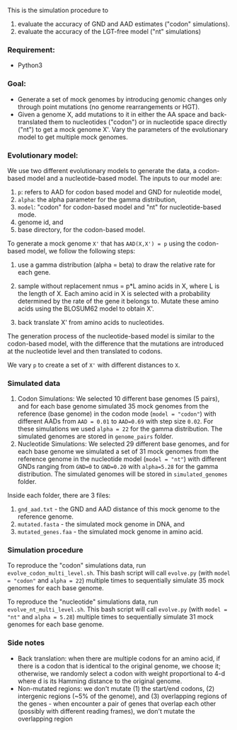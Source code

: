 This is the simulation procedure to 

1. evaluate the accuracy of GND and AAD estimates ("codon" simulations).
2. evaluate the accuracy of the LGT-free model ("nt" simulations)

### Requirement:

* Python3

### Goal: 
* Generate a set of mock genomes by introducing genomic changes only through point mutations (no genome rearrangements or HGT).  
* Given a genome X, add mutations to it in either the AA space and back-translated them to nucleotides ("codon") or in nucleotide space directly ("nt") to get a mock genome X'. Vary the parameters of the evolutionary model to get multiple mock genomes.


### Evolutionary model: 
We use two different evolutionary models to generate the data, a codon-based model and a nucleotide-based model. The inputs to our model are:

 1. `p`: refers to AAD for codon based model and GND for nuleotide model,
 2. `alpha`: the alpha parameter for the gamma distribution,
 3. `model`: "codon" for codon-based model and "nt" for nucleotide-based mode.
 4. genome id, and 
 5. base directory, for the codon-based model.

To generate a mock genome `X'` that has `AAD(X,X') = p` using the codon-based model, we follow the following steps:

  1. use a gamma distribution (alpha = beta) to draw the relative rate for each gene. 
  
  2. sample without replacement nmus = p\*L amino acids in X, where L is the length of X. Each amino acid in X is selected with a probability determined by the rate of the gene it belongs to. Mutate these amino acids using the BLOSUM62 model to obtain X'.  
  
  3. back translate X' from amino acids to nucleotides. 

The generation process of the nucleotide-based model is similar to the codon-based model, with the difference that the mutations are introduced at the nucleotide level and then translated to codons.

We vary `p` to create a set of `X'` with different distances to `X`.

### Simulated data
1. Codon Simulations:
We selected 10 different base genomes (5 pairs), and for each base genome simulated 35 mock genomes from the reference (base genome) in the codon mode (`model = "codon"`) with different AADs from `AAD = 0.01` to `AAD=0.69` with step size `0.02`. For these simulations we used `alpha = 22` for the gamma distribution. The simulated genomes are stored in ```genome_pairs``` folder.
2.  Nucleotide Simulations:
We selected 29 different base genomes, and for each base genome we simulated a set of 31 mock genomes from the reference genome in the nucleotide model (`model = "nt"`) with different GNDs ranging from `GND=0` to `GND=0.20` with `alpha=5.28` for the gamma distribution. The simulated genomes will be stored in ```simulated_genomes``` folder.

 
Inside each folder, there are 3 files: 
  
  1. ```gnd_aad.txt``` - the GND and AAD distance of this mock genome to the reference genome.
  2. ```mutated.fasta``` - the simulated mock genome in DNA, and 
  3. ```mutated_genes.faa``` - the simulated mock genome in amino acid.

### Simulation procedure
To reproduce the "codon" simulations data, run ```evolve_codon_multi_level.sh```. This bash script will call ```evolve.py``` (with `model = "codon"` and `alpha = 22`) multiple times to sequentially simulate 35 mock genomes for each base genome.

To reproduce the "nucleotide" simulations data, run ```evolve_nt_multi_level.sh```. This bash script will call ```evolve.py``` (with `model = "nt"` and `alpha = 5.28`) multiple times to sequentially simulate 31 mock genomes for each base genome.

### Side notes  
  * Back translation: when there are multiple codons for an amino acid, if there is a codon that is identical to the original genome, we choose it; otherwise, we randomly select a codon with weight proportional to 4-d where d is its Hamming distance to the original genome. 
  * Non-mutated regions: we don't mutate (1) the start/end codons, (2) intergenic regions (~5% of the genome), and (3) overlapping regions of the genes - when encounter a pair of genes that overlap each other (possibly with different reading frames), we don't mutate the overlapping region
